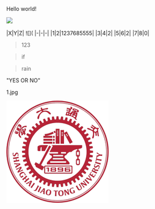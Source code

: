 Hello world!  

![](https://raw.githubusercontent.com/shiep18/EIS2020/master/markdowncheatsheet.JPG)

|X|Y|Z|
![](
|-|-|-|
|1|2|1237685555|
|3|4|2|
|5|6|2|
|7|8|0|

>123

>if

>rain

"YES OR NO"


1.jpg

![](https://github.com/ophwsjtu18/ohw20f/blob/main/tcy/1.jpg)

